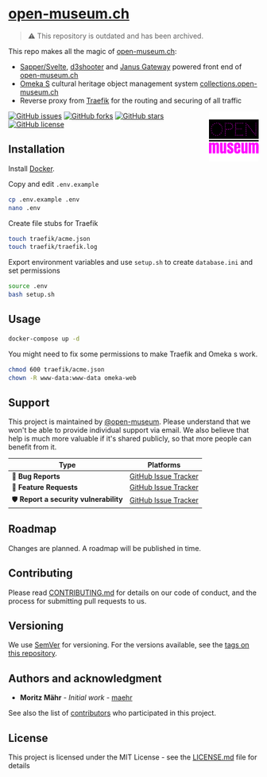 # [open-museum.ch](https://github.com/open-museum/open-museum.ch/)

> ⚠️ This repository is outdated and has been archived. 

This repo makes all the magic of [open-museum.ch](https://open-museum.ch/):

- [Sapper/Svelte](https://github.com/open-museum/web), [d3shooter](https://github.com/open-museum/d3shooter) and [Janus Gateway](https://github.com/open-museum/janus-gateway-docker) powered front end of [open-museum.ch](https://open-museum.ch/)
- [Omeka S](https://github.com/open-museum/omeka-s-docker) cultural heritage object management system [collections.open-museum.ch](https://collections.open-museum.ch/)
- Reverse proxy from [Traefik](https://docs.traefik.io/) for the routing and securing of all traffic

[<img src="android-chrome-512x512.png" align="right" width="100">](https://open-museum.github.io/open-museum.ch/)

[![GitHub issues](https://img.shields.io/github/issues/open-museum/open-museum.ch.svg)](https://github.com/open-museum/open-museum.ch/issues)
[![GitHub forks](https://img.shields.io/github/forks/open-museum/open-museum.ch.svg)](https://github.com/open-museum/open-museum.ch/network)
[![GitHub stars](https://img.shields.io/github/stars/open-museum/open-museum.ch.svg)](https://github.com/open-museum/open-museum.ch/stargazers)
[![GitHub license](https://img.shields.io/github/license/open-museum/open-museum.ch.svg)](https://github.com/open-museum/open-museum.ch/blob/master/LICENSE.md)

## Installation

Install [Docker](https://www.docker.com/).

Copy and edit `.env.example`

```bash
cp .env.example .env
nano .env
```

Create file stubs for Traefik

```bash
touch traefik/acme.json
touch traefik/traefik.log
```

Export environment variables and use `setup.sh` to create `database.ini` and set permissions

```bash
source .env
bash setup.sh
```

## Usage

```bash
docker-compose up -d
```

You might need to fix some permissions to make Traefik and Omeka s work.

```bash
chmod 600 traefik/acme.json
chown -R www-data:www-data omeka-web
```

## Support

This project is maintained by [@open-museum](https://github.com/open-museum). Please understand that we won't be able to provide individual support via email. We also believe that help is much more valuable if it's shared publicly, so that more people can benefit from it.

| Type                   | Platforms                                                    |
| ---------------------- | ------------------------------------------------------------ |
| 🚨 **Bug Reports**      | [GitHub Issue Tracker](https://github.com/open-museum/open-museum.ch/issues) |
| 🎁 **Feature Requests** | [GitHub Issue Tracker](https://github.com/open-museum/open-museum.ch/issues) |
| 🛡 **Report a security vulnerability**      | [GitHub Issue Tracker](https://github.com/open-museum/open-museum.ch/issues) |

## Roadmap

Changes are planned. A roadmap will be published in time.

## Contributing

Please read [CONTRIBUTING.md](CONTRIBUTING.md) for details on our code of conduct, and the process for submitting pull requests to us.

## Versioning

We use [SemVer](http://semver.org/) for versioning. For the versions available, see the [tags on this repository](https://github.com/open-museum/open-museum.ch/tags).

## Authors and acknowledgment

- **Moritz Mähr** - _Initial work_ - [maehr](https://github.com/maehr)

See also the list of [contributors](https://github.com/open-museum/open-museum.ch/graphs/contributors) who participated in this project.

## License

This project is licensed under the MIT License - see the [LICENSE.md](LICENSE.md) file for details
